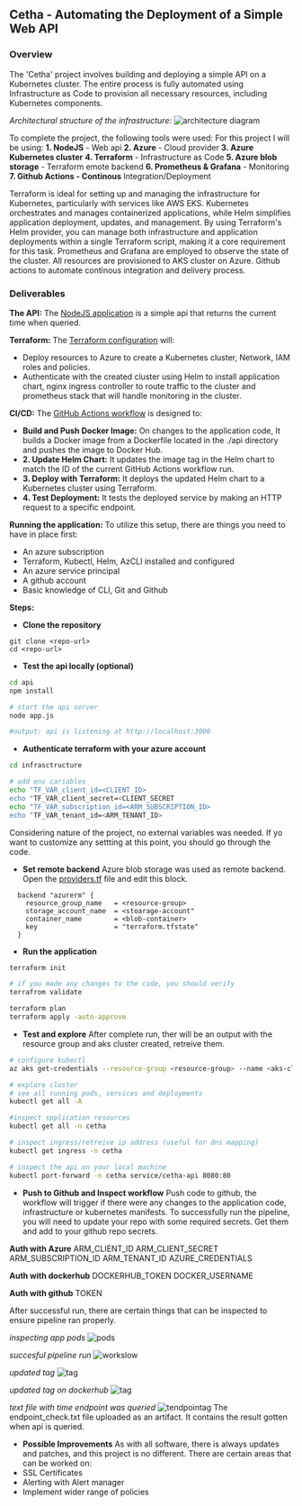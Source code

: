 ## Cetha - Automating the Deployment of a Simple Web API

### Overview
The 'Cetha' project involves building and deploying a simple API on a Kubernetes cluster. The entire process is fully automated using Infrastructure as Code to provision all necessary resources, including Kubernetes components.

_Architectural structure of the infrastructure:_
    ![architecture diagram](./00-images/diagram.png)

To complete the project, the following tools were used:
    For this project I will be using:
    __1. NodeJS__ - Web api
    __2. Azure__ -  Cloud provider
    __3. Azure Kubernetes cluster__
    __4. Terraform__ - Infrastructure as Code
    __5. Azure blob storage__ - Terraform emote backend
    __6. Prometheus & Grafana__ - Monitoring
    __7. Github Actions - Continous__ Integration/Deployment

Terraform is ideal for setting up and managing the infrastructure for Kubernetes, particularly with services like AWS EKS. Kubernetes orchestrates and manages containerized applications, while Helm simplifies application deployment, updates, and management. By using Terraform's Helm provider, you can manage both infrastructure and application deployments within a single Terraform script, making it a core requirement for this task. Prometheus and Grafana are employed to observe the state of the cluster.
All resources are provisioned to AKS cluster on Azure.
Github actions to automate continous integration and delivery process.

### Deliverables

__The API:__
The [NodeJS application](./api/app.js) is a simple api that returns the current time when queried.

__Terraform:__
The [Terraform configuration](./infrastructure/) will:
- Deploy resources to Azure to create a Kubernetes cluster, Network, IAM roles and policies.
- Authenticate with the created cluster using Helm to install application chart, nginx ingress controller to route traffic to the cluster and prometheus stack that will handle monitoring in the cluster.

__CI/CD:__
The [GitHub Actions workflow](.github/workflows/pipeline.yaml) is designed to:
- __Build and Push Docker Image:__
On changes to the application code, It builds a Docker image from a Dockerfile located in the ./api directory and pushes the image to Docker Hub.
- __2. Update Helm Chart:__
It updates the image tag in the Helm chart to match the ID of the current GitHub Actions workflow run.
- __3. Deploy with Terraform:__
It deploys the updated Helm chart to a Kubernetes cluster using Terraform.
- __4. Test Deployment:__
It tests the deployed service by making an HTTP request to a specific endpoint.

__Running the application:__
To utilize this setup, there are things you need to have in place first:
- An azure subscription
- Terraform, Kubectl, Helm, AzCLI installed and configured
- An azure service principal
- A github account
- Basic knowledge of CLI, Git and Github

__Steps:__
- __Clone the repository__
```
git clone <repo-url>
cd <repo-url>
```
- __Test the api locally (optional)__
``` bash
cd api
npm install

# start the api server
node app.js

#output: api is listening at http://localhost:3000
```

- __Authenticate terraform with your azure account__
```bash
cd infrasctructure

# add env cariables
echo "TF_VAR_client_id=<CLIENT_ID>
echo "TF_VAR_client_secret=<CLIENT_SECRET
echo "TF_VAR_subscription_id=<ARM_SUBSCRIPTION_ID>
echo "TF_VAR_tenant_id=<ARM_TENANT_ID>
```

Considering nature of the project, no external variables was needed. If yo want to customize any settting at this point, you should go through the code.

- __Set remote backend__
Azure blob storage was used as remote backend. Open the [providers.tf](./infrastructure/providers.tf) file and edit this block.
```
  backend "azurerm" {
    resource_group_name   = <resource-group>
    storage_account_name  = <stoarage-account"
    container_name        = <blob-container>
    key                   = "terraform.tfstate"
  }
```

- __Run the application__
```bash
terraform init

# if you made any changes to the code, you should verify
terrafrom validate

terraform plan
terraform apply -auto-approve
```

- __Test and explore__
After complete run, ther will be an output with the resource group and aks cluster created, retreive them.

```bash
# configure kubectl
az aks get-credentials --resource-group <resource-group> --name <aks-cluster> --overwrite-existing

# explore cluster
# see all running pods, services and deployments
kubectl get all -A

#inspect spplication resources
kubectl get all -n cetha

# inspect ingress/retreive ip address (useful for dns mapping)
kubectl get ingress -n cetha

# inspect the api on your local machine
kubectl port-forward -n cetha service/cetha-api 8080:80

```

- __Push to Github and Inspect workflow__
Push code to github, the workflow will trigger if there were any changes to the application code, infrastructure or kubernetes manifests. To successfully run the pipeline, you will need to update your repo with some required secrets. Get them and add to your github repo secrets.

__Auth with Azure__
ARM_CLIENT_ID
ARM_CLIENT_SECRET
ARM_SUBSCRIPTION_ID
ARM_TENANT_ID
AZURE_CREDENTIALS

__Auth with dockerhub__
DOCKERHUB_TOKEN
DOCKER_USERNAME

__Auth with github__
TOKEN

After successful run, there are certain things that can be inspected to ensure pipeline ran properly.

_inspecting app pods_
![pods](./00-images/Screenshot%202024-09-03%20at%2022.59.23.png)

_succesful pipeline run_
![workslow](./00-images/Screenshot%202024-09-04%20at%2003.50.15.png)

_updated tag_
![tag](./00-images/Screenshot%202024-09-04%20at%2003.55.54.png)

_updated tag on dockerhub_
![tag](./00-images/Screenshot%202024-09-04%20at%2003.57.28.png)

_text file with time endpoint was queried_
![tendpointag](./00-images/Screenshot%202024-09-04%20at%2016.11.29.png)
The endpoint_check.txt file uploaded as an artifact. It contains the result gotten when api is queried.

- __Possible Improvements__
As with all software, there is always updates and patches, and this project is no different. There are certain areas that can be worked on:
- SSL Certificates
- Alerting with Alert manager
- Implement wider range of policies